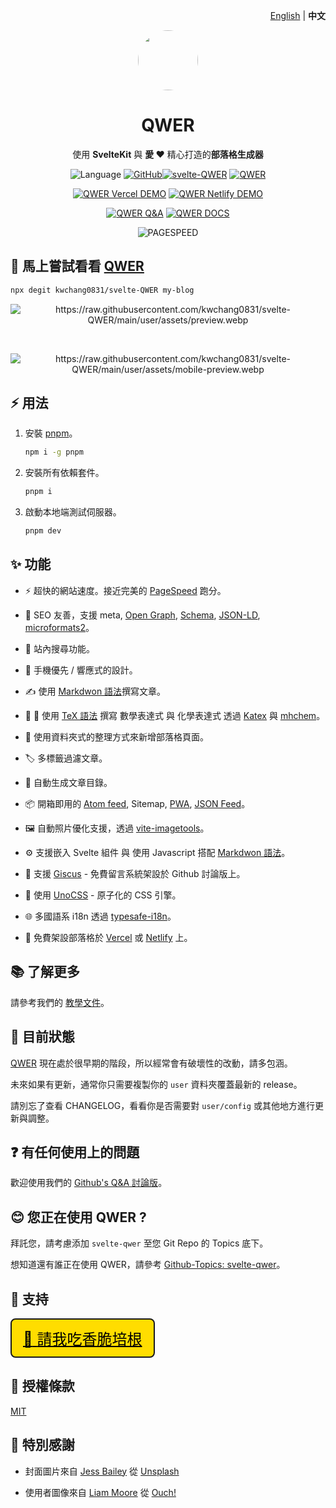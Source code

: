 <p align="right"><a href="https://github.com/kwchang0831/svelte-QWER/blob/main/README.md">English</a> | <strong>中文</strong></p>

<p align="center">
<a href="https://svelte-qwer.vercel.app/" target="_blank"><img src=https://raw.githubusercontent.com/kwchang0831/svelte-QWER/main/user/assets/avatar.png width=96 hieght=96 style="border-radius: 9999px; object-fit: cover;" /></a>
</p>

<h1 align="center">QWER</h1>

<p align="center">
使用 <b>SvelteKit</b> 與 <b>愛 ❤</b> 精心打造的<b>部落格生成器</b>
</p>

<p align="center"><img src="https://img.shields.io/github/languages/top/kwchang0831/svelte-QWER?color=%23ff3e00&logo=Svelte" alt="Language" />
<a href="https://github.com/kwchang0831/svelte-QWER/blob/main/LICENSE"><img alt="GitHub" src="https://img.shields.io/github/license/kwchang0831/svelte-QWER" alt="License"></a><a href="https://github.com/kwchang0831/svelte-QWER/blob/main/CHANGELOG.md"><img src="https://img.shields.io/badge/更新日誌-svelte--QWER-lightgreen?logo=Keep a Changelog" alt="svelte-QWER"></a>
<a href="https://github.com/kwchang0831/svelte-QWER/blob/main/QWER/CHANGELOG.md"><img src="https://img.shields.io/badge/更新日誌-QWER-lightgreen?logo=Keep a Changelog" alt="QWER"></a></p>

<p align="center">
<a href="https://svelte-qwer.vercel.app/"><img src="https://img.shields.io/badge/🚀 示範網站-Vercel-informational?style=for-the-badge" alt="QWER Vercel DEMO"></a>
<a href="https://svelte-qwer.vercel.app/"><img src="https://img.shields.io/badge/🚀 示範網站-Netlify-informational?style=for-the-badge" alt="QWER Netlify DEMO"></a>
</p>

<p align="center">
<a href="https://github.com/kwchang0831/svelte-QWER/discussions/categories/q-a"><img src="https://img.shields.io/badge/💬 討論版-Q&A-informational?style=for-the-badge" alt="QWER Q&A"></a>
<a href="https://docs-svelte-qwer.vercel.app/"><img src="https://img.shields.io/badge/📝 使用教學-DOCS-informational?style=for-the-badge" alt="QWER DOCS"></a>
</p>

<p align="center"><img style="float:middle" width="auto" alt="PAGESPEED" src="https://raw.githubusercontent.com/gist/kwchang0831/acd18fa5e12de9be28a34617beffe5de/raw/metrics.pagespeed.svg"></p>

## 🎉 馬上嘗試看看 [QWER](https://github.com/kwchang0831/svelte-QWER/)

```bash
npx degit kwchang0831/svelte-QWER my-blog
```

<p align="center"><img src="https://raw.githubusercontent.com/kwchang0831/svelte-QWER/main/user/assets/preview.webp" alt="https://raw.githubusercontent.com/kwchang0831/svelte-QWER/main/user/assets/preview.webp" /></p>
<br/>
<p align="center"><img src="https://raw.githubusercontent.com/kwchang0831/svelte-QWER/main/user/assets/mobile-preview.webp" alt="https://raw.githubusercontent.com/kwchang0831/svelte-QWER/main/user/assets/mobile-preview.webp" /></p>

## ⚡️ 用法

1. 安裝 [pnpm](https://github.com/pnpm/pnpm)。

   ```bash
   npm i -g pnpm
   ```

1. 安裝所有依賴套件。

   ```bash
   pnpm i
   ```

1. 啟動本地端測試伺服器。

   ```bash
   pnpm dev
   ```

## ✨ 功能

- ⚡ 超快的網站速度。接近完美的 [PageSpeed](https://pagespeed.web.dev/) 跑分。

- 🤗 SEO 友善，支援 meta, [Open Graph](https://ogp.me/), [Schema](https://schema.org/), [JSON-LD](https://json-ld.org/), [microformats2](https://indieweb.org/microformats2)。

- 🔎 站內搜尋功能。

- 📱 手機優先 / 響應式的設計。

- ✍️ 使用 [Markdwon 語法](https://www.markdownguide.org/basic-syntax/)撰寫文章。

- 🧮 🧪 使用 [TeX 語法](https://www.math.brown.edu/johsilve/ReferenceCards/TeXRefCard.v1.5.pdf) 撰寫 數學表達式 與 化學表達式 透過 [Katex](https://katex.org/) 與 [mhchem](https://mhchem.github.io/MathJax-mhchem/)。

- 📁 使用資料夾式的整理方式來新增部落格頁面。

- 🏷️ 多標籤過濾文章。

- 📄 自動生成文章目錄。

- 📦 開箱即用的 [Atom feed](https://validator.w3.org/feed/docs/atom.html), Sitemap, [PWA](https://web.dev/progressive-web-apps/), [JSON Feed](https://www.jsonfeed.org/)。

- 🖼️ 自動照片優化支援，透過 [vite-imagetools](https://github.com/JonasKruckenberg/imagetools)。

- ⚙️ 支援嵌入 Svelte 組件 與 使用 Javascript 搭配 [Markdwon 語法](https://www.markdownguide.org/basic-syntax/)。

- 💬 支援 [Giscus](https://github.com/giscus/giscus) - 免費留言系統架設於 Github 討論版上。

- 💄 使用 [UnoCSS](https://github.com/unocss/unocss) - 原子化的 CSS 引擎。

- 🌐 多國語系 i18n 透過 [typesafe-i18n](https://github.com/ivanhofer/typesafe-i18n)。

- 🚀 免費架設部落格於 [Vercel](https://vercel.com/) 或 [Netlify](https://Netlify.com/) 上。

## 📚 了解更多

請參考我們的 [教學文件](https://docs-svelte-qwer.vercel.app/)。

## 👷 目前狀態

[QWER](https://github.com/kwchang0831/svelte-QWER) 現在處於很早期的階段，所以經常會有破壞性的改動，請多包涵。

未來如果有更新，通常你只需要複製你的 `user` 資料夾覆蓋最新的 release。

請別忘了查看 CHANGELOG，看看你是否需要對 `user/config` 或其他地方進行更新與調整。

## ❓ 有任何使用上的問題

歡迎使用我們的 [Github's Q&A 討論版](https://github.com/kwchang0831/svelte-QWER/discussions/categories/q-a)。

## 😊 您正在使用 QWER ?

拜託您，請考慮添加 `svelte-qwer` 至您 Git Repo 的 Topics 底下。

想知道還有誰正在使用 QWER，請參考 [Github-Topics: svelte-qwer](https://github.com/topics/svelte-qwer)。

## 🎉 支持

<div class="flex" style="display:inline-block; font-size: 24px; --un-bg-opacity: 1; background-color: rgba(255, 221, 0); border-radius: 0.5rem; padding: 12px 18px; border: 2px solid;">
<a class="flex"  href="https://www.buymeacoffee.com/kwchang0831" style="color: black;" >
<span>🥓</span>
<span>請我吃香脆培根</span>
</a>
</div>

## 📝 授權條款

[MIT](https://github.com/kwchang0831/svelte-QWER/blob/main/LICENSE)

## 🙏 特別感謝

- 封面圖片來自 <a href="https://unsplash.com/@jessbaileydesigns?utm_source=unsplash&utm_medium=referral&utm_content=creditCopyText">Jess Bailey</a> 從 <a href="https://unsplash.com/s/photos/note?utm_source=unsplash&utm_medium=referral&utm_content=creditCopyText">Unsplash</a>

- 使用者圖像來自 <a href="https://icons8.com/illustrations/author/GrbQqWBEhaDS">Liam Moore</a> 從 <a href="https://icons8.com/illustrations">Ouch!</a>

